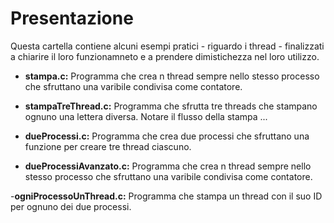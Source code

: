 # Presentazione
Questa cartella contiene alcuni esempi pratici - riguardo i thread - finalizzati a chiarire il loro funzionamneto e a prendere dimistichezza nel loro utilizzo.


- __stampa.c:__ Programma che crea n thread sempre nello stesso processo che sfruttano una varibile condivisa come contatore.

- __stampaTreThread.c:__ Programma che sfrutta tre threads che stampano ognuno una lettera diversa. Notare il flusso della stampa ...

- __dueProcessi.c:__ Programma che crea due processi che sfruttano una funzione per creare tre thread ciascuno.

- __dueProcessiAvanzato.c:__ Programma che crea n thread sempre nello stesso processo che sfruttano una varibile condivisa come contatore.

-__ogniProcessoUnThread.c:__ Programma che stampa un thread con il suo ID per ognuno dei due processi.

